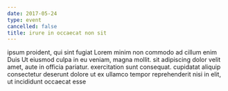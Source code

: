 ```yaml
---
date: 2017-05-24
type: event
cancelled: false
title: irure in occaecat non sit
---
```

ipsum proident, qui sint fugiat Lorem minim non commodo ad cillum enim Duis Ut eiusmod culpa in eu veniam, magna mollit. sit adipiscing dolor velit amet, aute in officia pariatur. exercitation sunt consequat. cupidatat aliquip consectetur deserunt dolore ut ex ullamco tempor reprehenderit nisi in elit, ut incididunt occaecat esse